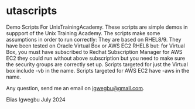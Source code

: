 # utascripts

Demo Scripts For UnixTrainingAcademy.
These scripts are simple demos in suppport of the Unix Training Academy.
The scripts make some assumptions in order to run correctly:
They are based on RHEL8/9.
They have been tested on Oracle Virtual Box or AWS EC2 RHEL8 but:
for Virtual Box, you must have subscribed to Redhat Subscription Manager
for AWS EC2 they could run without above subscription but you need to make
sure the security groups are correctly set up.
Scripts targeted for just the Virtual box include -vb in the name.
Scripts targeted for AWS EC2 have -aws in the name.

Any question, send me an email on igwegbu@gmail.com.

Elias Igwegbu
July 2024
